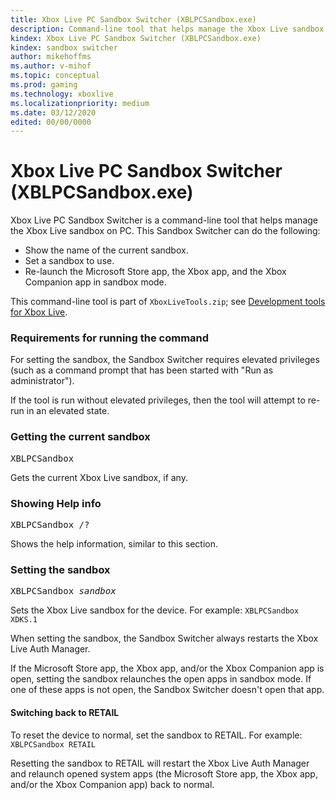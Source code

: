 ```yaml
---
title: Xbox Live PC Sandbox Switcher (XBLPCSandbox.exe)
description: Command-line tool that helps manage the Xbox Live sandbox on PC.
kindex: Xbox Live PC Sandbox Switcher (XBLPCSandbox.exe)
kindex: sandbox switcher
author: mikehoffms
ms.author: v-mihof
ms.topic: conceptual
ms.prod: gaming
ms.technology: xboxlive
ms.localizationpriority: medium
ms.date: 03/12/2020
edited: 00/00/0000
---
```


# Xbox Live PC Sandbox Switcher (XBLPCSandbox.exe)

Xbox Live PC Sandbox Switcher is a command-line tool that helps manage the Xbox Live sandbox on PC.
This Sandbox Switcher can do the following:

* Show the name of the current sandbox.
* Set a sandbox to use.
* Re-launch the Microsoft Store app, the Xbox app, and the Xbox Companion app in sandbox mode.

This command-line tool is part of `XboxLiveTools.zip`; see [Development tools for Xbox Live](live-tools.md).


### Requirements for running the command

For setting the sandbox, the Sandbox Switcher requires elevated privileges (such as a command prompt that has been started with "Run as administrator").

If the tool is run without elevated privileges, then the tool will attempt to re-run in an elevated state.


### Getting the current sandbox

<pre>
XBLPCSandbox
</pre>

Gets the current Xbox Live sandbox, if any.


### Showing Help info

<pre>
XBLPCSandbox /?
</pre>

Shows the help information, similar to this section.


### Setting the sandbox

<pre>
XBLPCSandbox <i>sandbox</i>
</pre>

Sets the Xbox Live sandbox for the device.
For example: `XBLPCSandbox XDKS.1`

When setting the sandbox, the Sandbox Switcher always restarts the Xbox Live Auth Manager.

If the Microsoft Store app, the Xbox app, and/or the Xbox Companion app is open, setting the sandbox relaunches the open apps in sandbox mode.
If one of these apps is not open, the Sandbox Switcher doesn't open that app.


#### Switching back to RETAIL

To reset the device to normal, set the sandbox to RETAIL.
For example: `XBLPCSandbox RETAIL`

Resetting the sandbox to RETAIL will restart the Xbox Live Auth Manager and relaunch opened system apps (the Microsoft Store app, the Xbox app, and/or the Xbox Companion app) back to normal.
